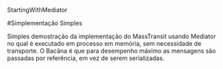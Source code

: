 StartingWithMediator

#Simplementação Simples

Simples demostração da implementação do MassTransit usando Mediator no qual é executado em processo em memória, sem necessidade de transporte. 
O Bacâna é que para desempenho máximo as mensagens são passadas por referência, em vez de serem serializadas.

